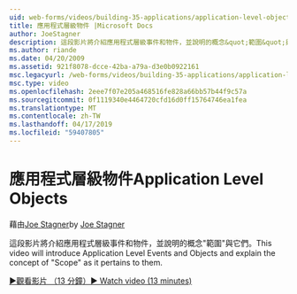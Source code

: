 ```yaml
---
uid: web-forms/videos/building-35-applications/application-level-objects
title: 應用程式層級物件 |Microsoft Docs
author: JoeStagner
description: 這段影片將介紹應用程式層級事件和物件，並說明的概念&quot;範圍&quot;與它們。
ms.author: riande
ms.date: 04/20/2009
ms.assetid: 921f8078-dcce-42ba-a79a-d3e0b0922161
msc.legacyurl: /web-forms/videos/building-35-applications/application-level-objects
msc.type: video
ms.openlocfilehash: 2eee7f07e205a468516fe828a66bb57b44f9c57a
ms.sourcegitcommit: 0f1119340e4464720cfd16d0ff15764746ea1fea
ms.translationtype: MT
ms.contentlocale: zh-TW
ms.lasthandoff: 04/17/2019
ms.locfileid: "59407805"
---
```

# <a name="application-level-objects"></a><span data-ttu-id="ecc92-103">應用程式層級物件</span><span class="sxs-lookup"><span data-stu-id="ecc92-103">Application Level Objects</span></span>

<span data-ttu-id="ecc92-104">藉由[Joe Stagner](https://github.com/JoeStagner)</span><span class="sxs-lookup"><span data-stu-id="ecc92-104">by [Joe Stagner](https://github.com/JoeStagner)</span></span>

<span data-ttu-id="ecc92-105">這段影片將介紹應用程式層級事件和物件，並說明的概念&quot;範圍&quot;與它們。</span><span class="sxs-lookup"><span data-stu-id="ecc92-105">This video will introduce Application Level Events and Objects and explain the concept of &quot;Scope&quot; as it pertains to them.</span></span>

[<span data-ttu-id="ecc92-106">&#9654;觀看影片 （13 分鐘）</span><span class="sxs-lookup"><span data-stu-id="ecc92-106">&#9654; Watch video (13 minutes)</span></span>](https://channel9.msdn.com/Blogs/ASP-NET-Site-Videos/application-level-objects)
